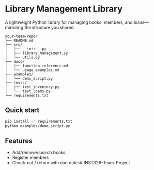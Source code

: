 # Library Management Library

A lightweight Python library for managing books, members, and loans—mirroring the structure you shared.

```
your-team-repo/
├── README.md
├── src/
│   ├── __init__.py
│   ├── library_management.py
│   └── utils.py
├── docs/
│   ├── function_reference.md
│   └── usage_examples.md
├── examples/
│   └── demo_script.py
├── tests/
│   ├── test_inventory.py
│   └── test_loans.py
└── requirements.txt
```

## Quick start

```bash
pip install -r requirements.txt
python examples/demo_script.py
```

## Features
- Add/remove/search books
- Register members
- Check-out / return with due dates# INST326-Team-Project

